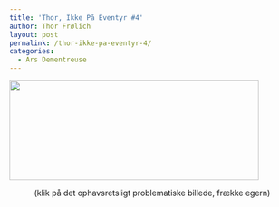 ```yaml
---
title: 'Thor, Ikke På Eventyr #4'
author: Thor Frølich
layout: post
permalink: /thor-ikke-pa-eventyr-4/
categories:
  - Ars Dementreuse
---
```

[<img src="http://www.abekat.net/wp-content/images/Thor_Comic_04.jpg" width="440" height="176" alt="" />][1]  
<center>
  (klik på det ophavsretsligt problematiske billede, frække egern)
</center>

 [1]: http://www.abekat.net/wp-content/images/Thor_Comic_04.jpg